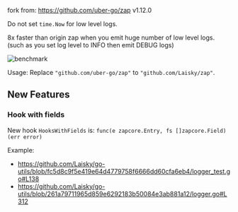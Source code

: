 fork from: <https://github.com/uber-go/zap> v1.12.0


Do not set `time.Now` for low level logs.

8x faster than origin zap when you emit huge number of low level logs.
(such as you set log level to INFO then emit DEBUG logs)

![benchmark](https://s3.laisky.com/uploads/2019/02/zap_benchmark.jpeg)

Usage: Replace `"github.com/uber-go/zap"` to `"github.com/Laisky/zap"`.

## New Features

### Hook with fields

New hook `HooksWithFields` is: `func(e zapcore.Entry, fs []zapcore.Field) (err error)`

Example:

* <https://github.com/Laisky/go-utils/blob/fc5d8c9f5e419e64d4779758f6666dd60cfa6eb4/logger_test.go#L138>
* <https://github.com/Laisky/go-utils/blob/261a79711965d859e6292183b50084e3ab881a12/logger.go#L312>
